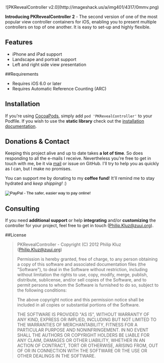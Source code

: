 <center>![PKRevealController v2.0](http://imageshack.us/a/img401/4317/0mmv.png)</center>


**Introducing PKRevealController 2** - The second version of one of the most popular view controller containers for iOS, enabling you to present multiple controllers on top of one another. It is easy to set-up and highly flexible.

## Features

- iPhone and iPad support
- Landscape and portrait support
- Left and right side view presentation

##Requirements
- Requires iOS 6.0 or later
- Requires Automatic Reference Counting (ARC)

## Installation

If you're using [CocoaPods](http://www.cocoapods.org), simply add `pod 'PKRevealController'` to your Podfile. If you wish to use the **static library** check out the [installation documentation](https://github.com/pkluz/PKRevealController/blob/master/Documentation/INSTALLATION.md).

## Donations & Contact

Keeping this project alive and up to date takes **a lot of time**. So does responding to all the e-mails I receive. Nevertheless you're free to get in touch with me, be it via [mail](mailto:Philip.Kluz@zuui.org) or issue on GitHub. I'll try to help you as quickly as I can, but I make no promises.

You can support me by donating to my **coffee fund**! It'll remind me to stay hydrated and *keep shipping!* :)

<form action="https://www.paypal.com/cgi-bin/webscr" method="post" target="_top">
<input type="hidden" name="cmd" value="_s-xclick">
<input type="hidden" name="hosted_button_id" value="LXHJYF3YYQQ4W">
<input type="image" src="https://www.paypalobjects.com/en_US/i/btn/btn_donateCC_LG.gif" border="0" name="submit" alt="PayPal - The safer, easier way to pay online!">
<img alt="" border="0" src="https://www.paypalobjects.com/de_DE/i/scr/pixel.gif" width="1" height="1">
</form>

## Consulting

If you need **additional support** or help **integrating** and/or **customizing** the controller for your project, feel free to get in touch ([Philip.Kluz@zuui.org](mailto:Philip.Kluz@zuui.org)). 

##License

> PKRevealController - Copyright (C) 2012 Philip Kluz (Philip.Kluz@zuui.org)
>
> Permission is hereby granted, free of charge, to any person obtaining a copy of this software and associated documentation files (the "Software"), to deal in the Software without restriction, including without limitation the rights to use, copy, modify, merge, publish, distribute, sublicense, and/or sell copies of the Software, and to permit persons to whom the Software is furnished to do so, subject to the following conditions:
> 
> The above copyright notice and this permission notice shall be included in all copies or substantial portions of the Software.
> 
> THE SOFTWARE IS PROVIDED "AS IS", WITHOUT WARRANTY OF ANY KIND, EXPRESS OR IMPLIED, INCLUDING BUT NOT LIMITED TO THE WARRANTIES OF MERCHANTABILITY, FITNESS FOR A PARTICULAR PURPOSE AND NONINFRINGEMENT. IN NO EVENT SHALL THE AUTHORS OR COPYRIGHT HOLDERS BE LIABLE FOR ANY CLAIM, DAMAGES OR OTHER LIABILITY, WHETHER IN AN ACTION OF CONTRACT, TORT OR OTHERWISE, ARISING FROM, OUT OF OR IN CONNECTION WITH THE SOFTWARE OR THE USE OR OTHER DEALINGS IN THE SOFTWARE.